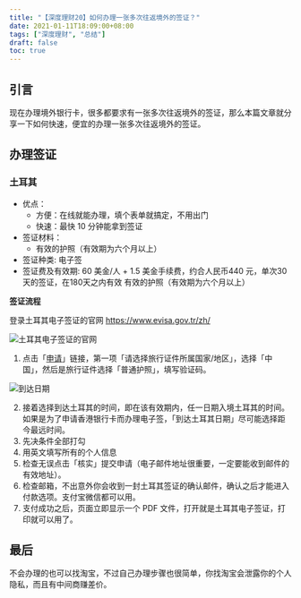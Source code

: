```yaml
---
title: "【深度理财20】如何办理一张多次往返境外的签证？"
date: 2021-01-11T18:09:00+08:00
tags: ["深度理财", "总结"]
draft: false
toc: true
---
```


## 引言

现在办理境外银行卡，很多都要求有一张多次往返境外的签证，那么本篇文章就分享一下如何快速，便宜的办理一张多次往返境外的签证。

## 办理签证

### 土耳其

- 优点：
    - 方便：在线就能办理，填个表单就搞定，不用出门
    - 快速：最快 10 分钟能拿到签证
- 签证材料：
    - 有效的护照（有效期为六个月以上）
- 签证种类: 电子签
- 签证费及有效期: 60 美金/人 + 1.5 美金手续费，约合人民币440 元，单次30天的签证，在180天之内有效
有效的护照（有效期为六个月以上）

<!--more-->

**签证流程** 

登录土耳其电子签证的官网 https://www.evisa.gov.tr/zh/

![土耳其电子签证的官网](https://blog-1251237404.cos.ap-guangzhou.myqcloud.com/20210111wFfUuj.jpg!s)

1. 点击「[申请](https://www.evisa.gov.tr/zh/apply/)」链接，第一项「请选择旅行证件所属国家/地区」，选择「中国」，然后是旅行证件选择「普通护照」，填写验证码。

![到达日期](https://blog-1251237404.cos.ap-guangzhou.myqcloud.com/20210111ffEonV.png)

2. 接着选择到达土耳其的时间，即在该有效期内，任一日期入境土耳其的时间。如果是为了申请香港银行卡而办理电子签，「到达土耳其日期」尽可能选择距今最远时间。
3. 先决条件全部打勾
4. 用英文填写所有的个人信息
5. 检查无误点击「核实」提交申请（电子邮件地址很重要，一定要能收到邮件的有效地址）。
6. 检查邮箱，不出意外你会收到一封土耳其签证的确认邮件，确认之后才能进入付款选项。支付宝微信都可以用。
7. 支付成功之后，页面立即显示一个 PDF 文件，打开就是土耳其电子签证，打印就可以用了。


## 最后

不会办理的也可以找淘宝，不过自己办理步骤也很简单，你找淘宝会泄露你的个人隐私，而且有中间商赚差价。
